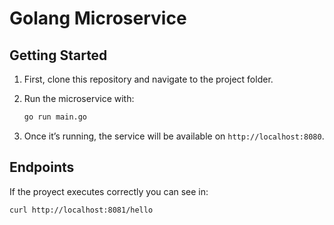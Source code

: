# Golang Microservice

## Getting Started

1. First, clone this repository and navigate to the project folder.
2. Run the microservice with:

    ```bash
    go run main.go
    ```

3. Once it’s running, the service will be available on `http://localhost:8080`.

## Endpoints 

If the proyect executes correctly you can see in:

```bash
curl http://localhost:8081/hello
